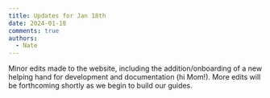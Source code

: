 ```yaml
---
title: Updates for Jan 18th
date: 2024-01-18
comments: true
authors:
  - Nate
---
```


Minor edits made to the website, including the addition/onboarding of a new helping hand for development and documentation (hi Mom!). More edits will be forthcoming shortly as we begin to build our guides. 
